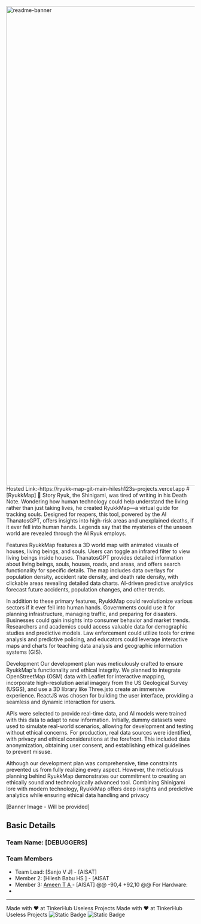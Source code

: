 <img width="1280" alt="readme-banner" src="https://github.com/user-attachments/assets/35332e92-44cb-425b-9dff-27bcf1023c6c">
Hosted Link:-https://ryukk-map-git-main-hilesh123s-projects.vercel.app
# [RyukkMap] 🎯
Story
Ryuk, the Shinigami, was tired of writing in his Death Note. Wondering how human technology could help understand the living rather than just taking lives, he created RyukkMap—a virtual guide for tracking souls. Designed for reapers, this tool, powered by the AI ThanatosGPT, offers insights into high-risk areas and unexplained deaths, if it ever fell into human hands. Legends say that the mysteries of the unseen world are revealed through the AI Ryuk employs.

Features
RyukkMap features a 3D world map with animated visuals of houses, living beings, and souls. Users can toggle an infrared filter to view living beings inside houses. ThanatosGPT provides detailed information about living beings, souls, houses, roads, and areas, and offers search functionality for specific details. The map includes data overlays for population density, accident rate density, and death rate density, with clickable areas revealing detailed data charts. AI-driven predictive analytics forecast future accidents, population changes, and other trends.

In addition to these primary features, RyukkMap could revolutionize various sectors if it ever fell into human hands. Governments could use it for planning infrastructure, managing traffic, and preparing for disasters. Businesses could gain insights into consumer behavior and market trends. Researchers and academics could access valuable data for demographic studies and predictive models. Law enforcement could utilize tools for crime analysis and predictive policing, and educators could leverage interactive maps and charts for teaching data analysis and geographic information systems (GIS).

Development
Our development plan was meticulously crafted to ensure RyukkMap's functionality and ethical integrity. We planned to integrate OpenStreetMap (OSM) data with Leaflet for interactive mapping, incorporate high-resolution aerial imagery from the US Geological Survey (USGS), and use a 3D library like Three.jsto create an immersive experience. ReactJS was chosen for building the user interface, providing a seamless and dynamic interaction for users.

APIs were selected to provide real-time data, and AI models were trained with this data to adapt to new information. Initially, dummy datasets were used to simulate real-world scenarios, allowing for development and testing without ethical concerns. For production, real data sources were identified, with privacy and ethical considerations at the forefront. This included data anonymization, obtaining user consent, and establishing ethical guidelines to prevent misuse.

Although our development plan was comprehensive, time constraints prevented us from fully realizing every aspect. However, the meticulous planning behind RyukkMap demonstrates our commitment to creating an ethically sound and technologically advanced tool. Combining Shinigami lore with modern technology, RyukkMap offers deep insights and predictive analytics while ensuring ethical data handling and privacy

[Banner Image - Will be provided]

## Basic Details
### Team Name: [DEBUGGERS]

### Team Members
- Team Lead: [Sanjo V J] - [AISAT]
- Member 2: [Hilesh Babu HS ] - [AISAT
- Member 3: [Ameen T A ] - [AISAT]
@@ -90,4 +92,10 @@ For Hardware:
- [Ameen T A]: [support]

---
Made with ❤️ at TinkerHub Useless Projects
Made with ❤️ at TinkerHub Useless Projects 
![Static Badge](https://img.shields.io/badge/TinkerHub-24?color=%23000000&link=https%3A%2F%2Fwww.tinkerhub.org%2F)
![Static Badge](https://img.shields.io/badge/UselessProject--24-24?link=https%3A%2F%2Fwww.tinkerhub.org%2Fevents%2FQ2Q1TQKX6Q%2FUseless%2520Projects)
